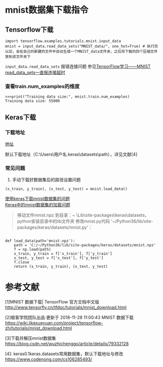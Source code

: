 # mnist数据集下载指令 
## Tensorflow下载
```
import tensorflow.examples.tutorials.mnist.input_data
mnist = input_data.read_data_sets("MNIST_data/", one_hot=True) # 执行完以后，会在自己的新建的文件中自动生成一个MNIST_data文件夹，之后将下载的四个压缩文件放到该文件夹下
```

`input_data.read_data_sets` 报错连接问题
参见[TensorFlow学习——MNIST read_data_sets一直报连接超时](https://blog.csdn.net/c20081052/article/details/79101499)
### 查看train.num_examples的维度
```
>>>print("Training data size:", mnist.train.num_examples)
Training data size: 55000

```
## Keras下载
### 下载地址
[地址](http://yann.lecun.com/exdb/mnist/)
  
默认下载地址（C:\Users\用户名.keras\datasets\path），详见文献[4]

### 常见问题
1. 手动下载好数据集后的路径设置问题  
```
(x_train, y_train), (x_test, y_test) = mnist.load_data()
```
[使用keras下载mnist数据集的问题](https://blog.csdn.net/weixin_43204128/article/details/88976926)  
[Keras中的mnist数据集的加载问题](https://blog.csdn.net/qq_25005311/article/details/97255959)  

>移动文件mnist.npz 到目录：~ \Lib\site-packages\keras\datasets，python安装目录中的lib文件夹
修改mnist.py代码 '~/Python36/lib/site-packages/keras/datasets/mnist.py'：

```

def load_data(path='mnist.npz'):
    path = 'C:/~/Python36/lib/site-packages/keras/datasets/mnist.npz'
    f = np.load(path)
    x_train, y_train = f['x_train'], f['y_train']
    x_test, y_test = f['x_test'], f['y_test']
    f.close
    return (x_train, y_train), (x_test, y_test)

```






# 参考文献
[1]MNIST 数据下载| TensorFlow 官方文档中文版 <http://www.tensorfly.cn/tfdoc/tutorials/mnist_download.html>  

[2]极客学院团队出品·更新于 2018-11-28 11:00:43 MNIST 数据下载 <https://wiki.jikexueyuan.com/project/tensorflow-zh/tutorials/mnist_download.html>  

[3]下载并解压mnist数据集 <https://blog.csdn.net/wuzhichenggo/article/details/79332128>
  
[4]: keras0.1keras.datasets常用数据集，默认下载地址与修改 <https://www.codenong.com/cs106285493/>  
  
[5]: Ubuntu下Tensorflow加载MNIST数据集(数据下载和读取)<https://blog.csdn.net/m0_37592397/article/details/78514876>
